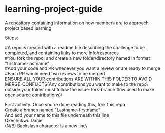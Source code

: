 # learning-project-guide
A repository containing information on how members are to approach project based learning 

Steps:

#A repo is created with a readme file describing the challenge to be completed, and containing links to more info/resources <br/> 
#You fork the repo, and create a new folder/directory named in format "firstname-lastname"\
#Add your code and PR whenever you want a review or are ready to merge\
#Each PR would need two reviews to be merged\
ENSURE ALL YOUR contributions ARE WITHIN THIS FOLDER TO AVOID MERGE-CONFLICTS(Any contributions you want to make to the repo\  outside your folder must follow the issue-fork-branch flow used to make open source contributions)\

First activity:
Once you're done reading this, fork this repo\
Create a branch named "Lastname-firstname"\
And add your name to this file underneath this line\
Okechukwu Daniel\
(N/B) Backslash character is a new line\

